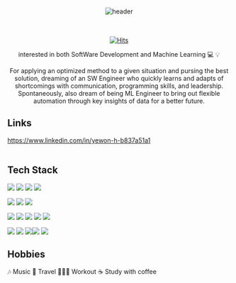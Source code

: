 

<br/>
<div align="center">
  
  ![ header](https://capsule-render.vercel.app/api?type=wave&color=auto&height=300&section=header&text=yewon Hong&fontSize=90)
<br/><br/><br/>

  
  
[![Hits](https://hits.seeyoufarm.com/api/count/incr/badge.svg?url=https%3A%2F%2Fgithub.com%2Fyewonh311&count_bg=%23D7BDF4&title_bg=%23555555&icon=tencentqq.svg&icon_color=%23E7E7E7&title=hits&edge_flat=false)](https://hits.seeyoufarm.com)    <br/>               
  
interested in both SoftWare Development and Machine Learning 💻 💡<br/>
  
For applying an optimized method to a given situation and pursing the best solution, dreaming of an SW Engineer who quickly learns and adapts of shortcomings with communication, programming skills, and leadership. Spontaneously, also dream of being ML Engineer to bring out flexible automation through key insights of data for a better future.
  
  </div>


## Links <br/>
https://www.linkedin.com/in/yewon-h-b837a51a1 <br/><br/>


## Tech Stack <br/>



<img src="https://img.shields.io/badge/python-3776AB?style=for-the-badge&logo=python&logoColor=white"> <img src="https://img.shields.io/badge/java-007396?style=for-the-badge&logo=java&logoColor=white"> <img src="https://img.shields.io/badge/c++-00599C?style=for-the-badge&logo=c%2B%2B&logoColor=white"> <img src="https://img.shields.io/badge/flutter-02569B?style=for-the-badge&logo=flutter&logoColor=white">
 
 <img src="https://img.shields.io/badge/html5-E34F26?style=for-the-badge&logo=html5&logoColor=white"> <img src="https://img.shields.io/badge/css-1572B6?style=for-the-badge&logo=css3&logoColor=white"> <img src="https://img.shields.io/badge/javascript-F7DF1E?style=for-the-badge&logo=javascript&logoColor=black"> 
  
  <img src="https://img.shields.io/badge/react-61DAFB?style=for-the-badge&logo=react&logoColor=black">  <img src="https://img.shields.io/badge/node.js-339933?style=for-the-badge&logo=Node.js&logoColor=white">  <img src="https://img.shields.io/badge/nest.js-339933?style=for-the-badge&logo=Nest.js&logoColor=white"> <img src="https://img.shields.io/badge/flask-000000?style=for-the-badge&logo=flask&logoColor=white">  <img src="https://img.shields.io/badge/linux-FCC624?style=for-the-badge&logo=linux&logoColor=black"> 

  <img src="https://img.shields.io/badge/amazonaws-232F3E?style=for-the-badge&logo=amazonaws&logoColor=white">  <img src="https://img.shields.io/badge/git-F05032?style=for-the-badge&logo=git&logoColor=white"> <img src="https://img.shields.io/badge/mysql-4479A1?style=for-the-badge&logo=mysql&logoColor=white"><img src="https://img.shields.io/badge/mariaDB-003545?style=for-the-badge&logo=mariaDB&logoColor=white"> <img src="https://img.shields.io/badge/firebase-FFCA28?style=for-the-badge&logo=firebase&logoColor=white">  


## Hobbies<br/>
🎶 Music 🛫 Travel 🏃🏻‍♀️ Workout ☕️ Study with coffee<br/>

